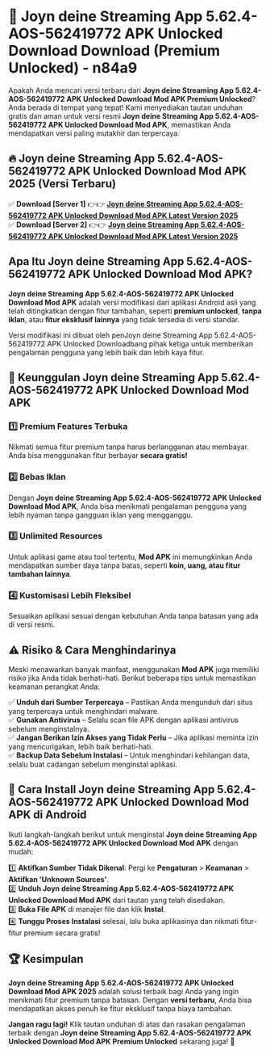 # 🎯 Joyn deine Streaming App 5.62.4-AOS-562419772 APK Unlocked Download  Download (Premium Unlocked) -  n84a9

Apakah Anda mencari versi terbaru dari **Joyn deine Streaming App 5.62.4-AOS-562419772 APK Unlocked Download Mod APK Premium Unlocked**? Anda berada di tempat yang tepat! Kami menyediakan tautan unduhan gratis dan aman untuk versi resmi **Joyn deine Streaming App 5.62.4-AOS-562419772 APK Unlocked Download Mod APK**, memastikan Anda mendapatkan versi paling mutakhir dan terpercaya.

## 🔥 Joyn deine Streaming App 5.62.4-AOS-562419772 APK Unlocked Download Mod APK 2025 (Versi Terbaru)

✅ **Download [Server 1]** 👉👉 [**Joyn deine Streaming App 5.62.4-AOS-562419772 APK Unlocked Download Mod APK Latest Version 2025**](https://momento.my/?title=Joyn_deine_Streaming_App_5.62.4-AOS-562419772_APK_Unlocked_Download)  
✅ **Download [Server 2]** 👉👉 [**Joyn deine Streaming App 5.62.4-AOS-562419772 APK Unlocked Download Mod APK Latest Version 2025**](https://momento.my/?title=Joyn_deine_Streaming_App_5.62.4-AOS-562419772_APK_Unlocked_Download)  

## Apa Itu Joyn deine Streaming App 5.62.4-AOS-562419772 APK Unlocked Download Mod APK?

**Joyn deine Streaming App 5.62.4-AOS-562419772 APK Unlocked Download Mod APK** adalah versi modifikasi dari aplikasi Android asli yang telah ditingkatkan dengan fitur tambahan, seperti **premium unlocked**, **tanpa iklan**, atau **fitur eksklusif lainnya** yang tidak tersedia di versi standar.

Versi modifikasi ini dibuat oleh penJoyn deine Streaming App 5.62.4-AOS-562419772 APK Unlocked Downloadbang pihak ketiga untuk memberikan pengalaman pengguna yang lebih baik dan lebih kaya fitur.

## 🎯 Keunggulan Joyn deine Streaming App 5.62.4-AOS-562419772 APK Unlocked Download Mod APK

### 1️⃣ Premium Features Terbuka
Nikmati semua fitur premium tanpa harus berlangganan atau membayar. Anda bisa menggunakan fitur berbayar **secara gratis!**

### 2️⃣ Bebas Iklan
Dengan **Joyn deine Streaming App 5.62.4-AOS-562419772 APK Unlocked Download Mod APK**, Anda bisa menikmati pengalaman pengguna yang lebih nyaman tanpa gangguan iklan yang mengganggu.

### 3️⃣ Unlimited Resources
Untuk aplikasi game atau tool tertentu, **Mod APK** ini memungkinkan Anda mendapatkan sumber daya tanpa batas, seperti **koin, uang, atau fitur tambahan lainnya**.

### 4️⃣ Kustomisasi Lebih Fleksibel
Sesuaikan aplikasi sesuai dengan kebutuhan Anda tanpa batasan yang ada di versi resmi.

## ⚠️ Risiko & Cara Menghindarinya

Meski menawarkan banyak manfaat, menggunakan **Mod APK** juga memiliki risiko jika Anda tidak berhati-hati. Berikut beberapa tips untuk memastikan keamanan perangkat Anda:

✅ **Unduh dari Sumber Terpercaya** – Pastikan Anda mengunduh dari situs yang terpercaya untuk menghindari malware.  
✅ **Gunakan Antivirus** – Selalu scan file APK dengan aplikasi antivirus sebelum menginstalnya.  
✅ **Jangan Berikan Izin Akses yang Tidak Perlu** – Jika aplikasi meminta izin yang mencurigakan, lebih baik berhati-hati.  
✅ **Backup Data Sebelum Instalasi** – Untuk menghindari kehilangan data, selalu buat cadangan sebelum menginstal aplikasi.

## 📌 Cara Install Joyn deine Streaming App 5.62.4-AOS-562419772 APK Unlocked Download Mod APK di Android

Ikuti langkah-langkah berikut untuk menginstal **Joyn deine Streaming App 5.62.4-AOS-562419772 APK Unlocked Download Mod APK** dengan mudah:

1️⃣ **Aktifkan Sumber Tidak Dikenal**: Pergi ke **Pengaturan** > **Keamanan** > **Aktifkan 'Unknown Sources'**.  
2️⃣ **Unduh Joyn deine Streaming App 5.62.4-AOS-562419772 APK Unlocked Download Mod APK** dari tautan yang telah disediakan.  
3️⃣ **Buka File APK** di manajer file dan klik **Instal**.  
4️⃣ **Tunggu Proses Instalasi** selesai, lalu buka aplikasinya dan nikmati fitur-fitur premium secara gratis!

## 🏆 Kesimpulan

**Joyn deine Streaming App 5.62.4-AOS-562419772 APK Unlocked Download Mod APK 2025** adalah solusi terbaik bagi Anda yang ingin menikmati fitur premium tanpa batasan. Dengan **versi terbaru**, Anda bisa mendapatkan akses penuh ke fitur eksklusif tanpa biaya tambahan.

**Jangan ragu lagi!** Klik tautan unduhan di atas dan rasakan pengalaman terbaik dengan **Joyn deine Streaming App 5.62.4-AOS-562419772 APK Unlocked Download Mod APK Premium Unlocked** sekarang juga! 🚀
